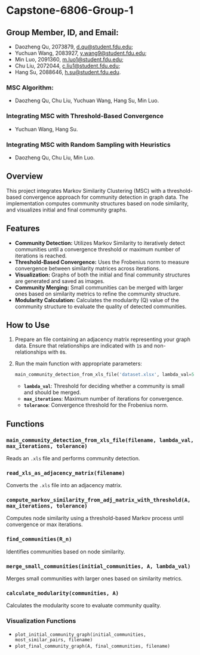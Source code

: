 # Capstone-6806-Group-1

## Group Member, ID, and Email: 
- Daozheng Qu, 2073879, d.qu@student.fdu.edu;
- Yuchuan Wang, 2083927, y.wang9@student.fdu.edu;
- Min Luo, 2091360, m.luo1@student.fdu.edu;
- Chu Liu, 2072044, c.liu1@student.fdu.edu;
- Hang Su, 2088646, h.su@student.fdu.edu.

### MSC Algorithm:
- Daozheng Qu, Chu Liu, Yuchuan Wang, Hang Su, Min Luo.

### Integrating MSC with Threshold-Based Convergence
- Yuchuan Wang, Hang Su.

### Integrating MSC with Random Sampling with Heuristics
- Daozheng Qu, Chu Liu, Min Luo. 

## Overview

This project integrates Markov Similarity Clustering (MSC) with a threshold-based convergence approach for community detection in graph data. The implementation computes community structures based on node similarity, and visualizes initial and final community graphs.

## Features

- **Community Detection:** Utilizes Markov Similarity to iteratively detect communities until a convergence threshold or maximum number of iterations is reached.
- **Threshold-Based Convergence:** Uses the Frobenius norm to measure convergence between similarity matrices across iterations.
- **Visualization:** Graphs of both the initial and final community structures are generated and saved as images.
- **Community Merging:** Small communities can be merged with larger ones based on similarity metrics to refine the community structure.
- **Modularity Calculation:** Calculates the modularity (Q) value of the community structure to evaluate the quality of detected communities.

## How to Use

1. Prepare an file containing an adjacency matrix representing your graph data. Ensure that relationships are indicated with `1`s and non-relationships with `0`s.

2. Run the main function with appropriate parameters:

   ```python
   main_community_detection_from_xls_file('dataset.xlsx', lambda_val=5, max_iterations=100, tolerance=1e-5)
   ```

   - **`lambda_val`**: Threshold for deciding whether a community is small and should be merged.
   - **`max_iterations`**: Maximum number of iterations for convergence.
   - **`tolerance`**: Convergence threshold for the Frobenius norm.

## Functions

### `main_community_detection_from_xls_file(filename, lambda_val, max_iterations, tolerance)`
Reads an `.xls` file and performs community detection.

### `read_xls_as_adjacency_matrix(filename)`
Converts the `.xls` file into an adjacency matrix.

### `compute_markov_similarity_from_adj_matrix_with_threshold(A, max_iterations, tolerance)`
Computes node similarity using a threshold-based Markov process until convergence or max iterations.

### `find_communities(R_n)`
Identifies communities based on node similarity.

### `merge_small_communities(initial_communities, A, lambda_val)`
Merges small communities with larger ones based on similarity metrics.

### `calculate_modularity(communities, A)`
Calculates the modularity score to evaluate community quality.

### Visualization Functions
- `plot_initial_community_graph(initial_communities, most_similar_pairs, filename)`
- `plot_final_community_graph(A, final_communities, filename)`
